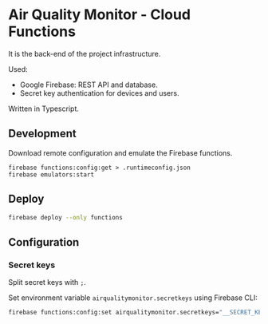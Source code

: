 # Air Quality Monitor - Cloud Functions

It is the back-end of the project infrastructure.

Used:
- Google Firebase: REST API and database.
- Secret key authentication for devices and users.

Written in Typescript.

## Development

Download remote configuration and emulate the Firebase functions.

```
firebase functions:config:get > .runtimeconfig.json
firebase emulators:start
```

## Deploy

```bash
firebase deploy --only functions
```

## Configuration 

### Secret keys

Split secret keys with `;`.

Set environment variable `airqualitymonitor.secretkeys` using Firebase CLI:

```bash
firebase functions:config:set airqualitymonitor.secretkeys="__SECRET_KEYS__"
```
